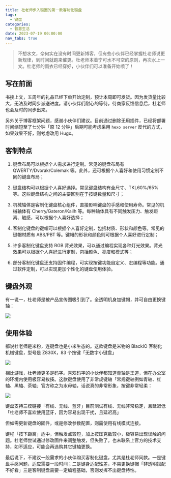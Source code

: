 ```yaml
---
title: 杜老师步入键圈的第一款客制化键盘
tags:
  - 键盘
categories:
  - 智慧生活
date: 2023-07-19 00:00:00
nav_tabs: true
---
```


> 不想水文，奈何实在没有时间更新博客，但有些小伙伴已经掌握杜老师说更新规律，到时间就跑来催更。杜老师本着宁可水不可空的原则，再次水上一文。杜老师的雨衣已经穿好，小伙伴们可以准备开始喷了！

<!-- more -->

## 写在前面

书接上文，五周年的礼品已经下单开始定制，预计本周即可发货。因为发货量比较大，无法及时同步派送进度。请小伙伴们耐心的等待，待商家反馈信息后，杜老师也会及时的同步出来。

另外关于博客框架问题，感谢小伙伴们建议。目前通过删除无用插件，已经将部署时间缩短至了七分钟「原 12 分钟」后期可能考虑采用 `hexo server` 反代的方式，如果效果不好，则考虑改用 Hugo。

## 客制特点

1. 键盘布局可以根据个人需求进行定制。常见的键盘布局有 QWERTY/Dvorak/Colemak 等。此外，还可根据个人喜好和使用习惯定制不同的键盘布局；
 
2. 键盘结构可以根据个人喜好选择。常见键盘结构有全尺寸、TKL60%/65%等。这些键盘结构之间的主要区别在于按键数量和尺寸；
 
3. 机械轴体是客制化键盘核心组件，直接影响键盘的手感和使用寿命。常见的机械轴体有 Cherry/Gateron/Kailh 等。每种轴体具有不同触发压力、触发距离、触感，可以根据个人喜好选择；

5. 客制化键盘的键帽可以根据个人喜好定制，包括材质、形状和颜色等。常见的键帽材质有 ABS/PBT 等。键帽的形状和颜色则可根据个人喜好进行定制；

6. 许多客制化键盘支持 RGB 背光效果，可以通过编程实现各种灯光效果。背光效果可以根据个人喜好进行定制，包括颜色、亮度和模式等；
 
7. 部分客制化键盘还支持固件编程，可实现按键功能自定义、宏编程等功能。通过软件定制，可以实现更加个性化的键盘使用体验。

## 键盘外观

有一说一，杜老师是被产品宣传图吸引到了。全透明机身加键帽，并可自由更换键轴：

![](https://cdn.dusays.com/2023/07/607-1.jpg)

## 使用体验

都说杜老师是米粉，连键盘也是小米生态的。这款键盘是米物的 BlackIO 客制化机械键盘，型号是 Z830X，83 个按键「无数字小键盘」

![](https://cdn.dusays.com/2023/07/607-2.jpg)

相比游戏，杜老师更多是码字。喜欢码字的小伙伴都知道青轴是王道，但在办公室的环境内使用极容易挨揍。这款键盘使用了非常规键轴「常规键轴例如青轴、红轴、黑轴、茶轴」官方称之为水母轴，话说真的非常形象，按键非常轻柔：

![](https://cdn.dusays.com/2023/07/607-3.jpg)

键盘支持三模链接「有线、无线、蓝牙」目前测试有线、无线非常稳定，且延迟低「杜老师不喜欢使用蓝牙，因为容易出现干扰，且延迟高」

但如需更新键盘的固件，或是修改参数配置，则需使用有线模式连接。

键程「按下距离」适中，但触发点较短，加上按压克数较小，极容易出现误触的问题。杜老师尝试通过修改固件来调整触发，但失败了。也未联系上官方的技术支持，如不适应，可能会再选购其它键轴更换。

最后说下，不建议一般需求的小伙伴购买客制化键盘，尤其是杜老师同款。一是键盘手感问题，适应需要一段时间；二是键身适配性差，不易更换键帽「非透明搭配不好看」三是客制键盘需要一定编程基础，否则发挥不出键盘特性。